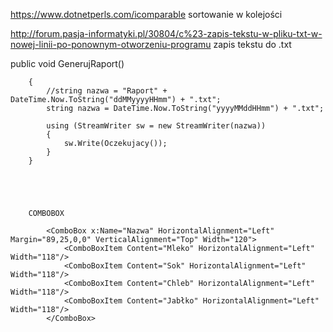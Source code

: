 https://www.dotnetperls.com/icomparable sortowanie w kolejości

http://forum.pasja-informatyki.pl/30804/c%23-zapis-tekstu-w-pliku-txt-w-nowej-linii-po-ponownym-otworzeniu-programu zapis tekstu do .txt


public void GenerujRaport()


        {
            //string nazwa = "Raport" + DateTime.Now.ToString("ddMMyyyyHHmm") + ".txt";
            string nazwa = DateTime.Now.ToString("yyyyMMddHHmm") + ".txt";

            using (StreamWriter sw = new StreamWriter(nazwa))
            {
                sw.Write(Oczekujacy());
            }
        }
        
        
        
        
        
        COMBOBOX
        
            <ComboBox x:Name="Nazwa" HorizontalAlignment="Left" Margin="89,25,0,0" VerticalAlignment="Top" Width="120">
                <ComboBoxItem Content="Mleko" HorizontalAlignment="Left" Width="118"/>
                <ComboBoxItem Content="Sok" HorizontalAlignment="Left" Width="118"/>
                <ComboBoxItem Content="Chleb" HorizontalAlignment="Left" Width="118"/>
                <ComboBoxItem Content="Jabłko" HorizontalAlignment="Left" Width="118"/>
            </ComboBox>
